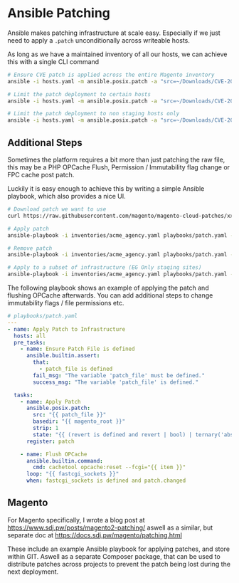 # Ansible Patching

Ansible makes patching infrastructure at scale easy. Especially if we just need to apply a `.patch` unconditionally across writeable hosts.

As long as we have a maintained inventory of all our hosts, we can achieve this with a single CLI command

```sh
# Ensure CVE patch is applied across the entire Magento inventory
ansible -i hosts.yaml -m ansible.posix.patch -a "src=~/Downloads/CVE-2025-54236.patch basedir={{project_root}} strip=1" magento

# Limit the patch deployment to certain hosts
ansible -i hosts.yaml -m ansible.posix.patch -a "src=~/Downloads/CVE-2025-54236.patch basedir={{project_root}} strip=1" magento --limit "client1"

# Limit the patch deployment to non staging hosts only
ansible -i hosts.yaml -m ansible.posix.patch -a "src=~/Downloads/CVE-2025-54236.patch basedir={{project_root}} strip=1" magento --limit "*-staging"
```

## Additional Steps

Sometimes the platform requires a bit more than just patching the raw file, this may be a PHP OPCache Flush, Permission / Immutability flag change or FPC cache post patch.

Luckily it is easy enough to achieve this by writing a simple Ansible playbook, which also provides a nice UI.

```sh
# Download patch we want to use 
curl https://raw.githubusercontent.com/magento/magento-cloud-patches/xxxx.patch > patches/CVE-2025-54236.patch

# Apply patch
ansible-playbook -i inventories/acme_agency.yaml playbooks/patch.yaml -e patch_file=patches/CVE-2025-54236.patch

# Remove patch
ansible-playbook -i inventories/acme_agency.yaml playbooks/patch.yaml -e patch_file=patches/CVE-2025-54236.patch -e revert=1

# Apply to a subset of infrastructure (EG Only staging sites)
ansible-playbook -i inventories/acme_agency.yaml playbooks/patch.yaml -e patch_file=patches/CVE-2025-54236.patch --limit "*-staging"
```

The following playbook shows an example of applying the patch and flushing OPCache afterwards. You can add additional steps to change immutability flags / file permissions etc.

```yaml
# playbooks/patch.yaml
---
- name: Apply Patch to Infrastructure
  hosts: all
  pre_tasks:
    - name: Ensure Patch File is defined
      ansible.builtin.assert:
        that:
          - patch_file is defined
        fail_msg: "The variable 'patch_file' must be defined."
        success_msg: "The variable 'patch_file' is defined."

  tasks:
    - name: Apply Patch
      ansible.posix.patch:
        src: "{{ patch_file }}"
        basedir: "{{ magento_root }}"
        strip: 1
        state: "{{ (revert is defined and revert | bool) | ternary('absent', 'present') }}"
      register: patch

    - name: Flush OPCache
      ansible.builtin.command: 
        cmd: cachetool opcache:reset --fcgi="{{ item }}"
      loop: "{{ fastcgi_sockets }}"
      when: fastcgi_sockets is defined and patch.changed
```


## Magento

For Magento specifically, I wrote a blog post at https://www.sdj.pw/posts/magento2-patching/ aswell as a similar, but separate doc at https://docs.sdj.pw/magento/patching.html

These include an example Ansible playbook for applying patches, and store within GIT. Aswell as a separate Composer package, that can be used to distribute patches across projects to prevent the patch being lost during the next deployment.